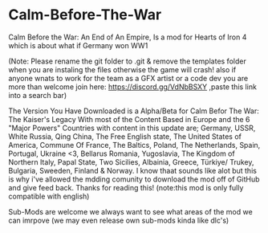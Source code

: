 # Calm-Before-The-War
Calm Before the War: An End of An Empire, Is a mod for Hearts of Iron 4 which is about what if Germany won WW1 

(Note: Please rename the git folder to .git & remove the templates folder when you are instaling the files otherwise the game will crash! also if anyone wnats to work for the team as a GFX artist or a code dev you are more than welcome join here: https://discord.gg/VdNbBSXY ,paste this link into a search bar)

The Version You Have Downloaded is a Alpha/Beta for Calm Befor The War: The Kaiser's Legacy With most of the Content Based in Europe and the 6 "Major Powers" 
Countries with content in this update are; Germany, USSR, White Russia, Qing China, The Free English state, The United States of America, Commune Of France, The Baltics, Poland, The Netherlands, Spain, Portugal, Ukraine <3, Bellarus Romania, Yugoslavia, The Kingdom of Northern Italy, Papal State, Two Sicilies, Albainia, Greece, Türkiye/ Trukey, Bulgaria, Sweeden, Finland & Norway. I know thaat sounds like alot but this is why i've allowed the mdding comunity to download the mod off of GitHub and give feed back. Thanks for reading this!
(note:this mod is only fully compatible with english)

Sub-Mods are welcome we always want to see what areas of the mod we can imrpove (we may even release own sub-mods kinda like dlc's)
